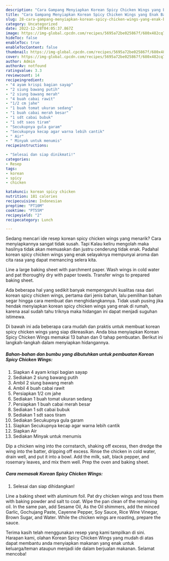 ```yaml
---
description: "Cara Gampang Menyiapkan Korean Spicy Chicken Wings yang Enak Banget"
title: "Cara Gampang Menyiapkan Korean Spicy Chicken Wings yang Enak Banget"
slug: 28-cara-gampang-menyiapkan-korean-spicy-chicken-wings-yang-enak-banget
category: Uncategorized
date: 2022-12-28T04:05:37.867Z
image: https://img-global.cpcdn.com/recipes/5695a72be025867f/680x482cq70/korean-spicy-chicken-wings-foto-resep-utama.jpg
hideToc: false
enableToc: true
enableTocContent: false
thumbnail: https://img-global.cpcdn.com/recipes/5695a72be025867f/680x482cq70/korean-spicy-chicken-wings-foto-resep-utama.jpg
cover: https://img-global.cpcdn.com/recipes/5695a72be025867f/680x482cq70/korean-spicy-chicken-wings-foto-resep-utama.jpg
author: Admin
authorAv: notfound
ratingvalue: 3.3
reviewcount: 14
recipeingredient:
- "4 ayam krispi bagian sayap"
- "2 siung bawang putih"
- "2 siung bawang merah"
- "4 buah cabai rawit"
- "1/2 cm jahe"
- "1 buah tomat ukuran sedang"
- "1 buah cabai merah besar"
- "1 sdt cabai bubuk"
- "1 sdt saos tiram"
- "Secukupnya gula garam"
- "Secukupnya kecap agar warna lebih cantik"
- " Air"
- " Minyak untuk menumis"
recipeinstructions:

- "Selesai dan siap dinikmati!"
categories:
- Resep
tags:
- korean
- spicy
- chicken

katakunci: korean spicy chicken 
nutrition: 181 calories
recipecuisine: Indonesian
preptime: "PT10M"
cooktime: "PT55M"
recipeyield: "2"
recipecategory: Lunch

---
```



Sedang mencari ide resep korean spicy chicken wings yang menarik? Cara menyiapkannya sangat tidak susah. Tapi Kalau keliru mengolah maka hasilnya tidak akan memuaskan dan justru cenderung tidak enak. Padahal korean spicy chicken wings yang enak selayaknya mempunyai aroma dan cita rasa yang dapat memancing selera kita.


Line a large baking sheet with parchment paper. Wash wings in cold water and pat thoroughly dry with paper towels. Transfer wings to prepared baking sheet.

Ada beberapa hal yang sedikit banyak mempengaruhi kualitas rasa dari korean spicy chicken wings, pertama dari jenis bahan, lalu pemilihan bahan segar hingga cara membuat dan menghidangkannya. Tidak usah pusing jika hendak menyiapkan korean spicy chicken wings yang enak di rumah, karena asal sudah tahu triknya maka hidangan ini dapat menjadi suguhan istimewa.


Di bawah ini ada beberapa cara mudah dan praktis untuk membuat korean spicy chicken wings yang siap dikreasikan. Anda bisa menyiapkan Korean Spicy Chicken Wings memakai 13 bahan dan 0 tahap pembuatan. Berikut ini langkah-langkah dalam menyiapkan hidangannya.

<!--inarticleads1-->

##### Bahan-bahan dan bumbu yang dibutuhkan untuk pembuatan Korean Spicy Chicken Wings:

1. Siapkan 4 ayam krispi bagian sayap
1. Sediakan 2 siung bawang putih
1. Ambil 2 siung bawang merah
1. Ambil 4 buah cabai rawit
1. Persiapkan 1/2 cm jahe
1. Sediakan 1 buah tomat ukuran sedang
1. Persiapkan 1 buah cabai merah besar
1. Sediakan 1 sdt cabai bubuk
1. Sediakan 1 sdt saos tiram
1. Sediakan Secukupnya gula garam
1. Siapkan Secukupnya kecap agar warna lebih cantik
1. Siapkan  Air
1. Sediakan  Minyak untuk menumis


Dip a chicken wing into the cornstarch, shaking off excess, then dredge the wing into the batter, dripping off excess. Rinse the chicken in cold water, drain well, and put it into a bowl. Add the milk, salt, black pepper, and rosemary leaves, and mix them well. Prep the oven and baking sheet. 

<!--inarticleads2-->

##### Cara memasak Korean Spicy Chicken Wings:


1. Selesai dan siap dihidangkan!

Line a baking sheet with aluminum foil. Pat dry chicken wings and toss them with baking powder and salt to coat. Wipe the pan clean of the remaining oil. In the same pan, add Sesame Oil, As the Oil shimmers, add the minced Garlic, Gochujang Paste, Cayenne Pepper, Soy Sauce, Rice Wine Vinegar, Brown Sugar, and Water. While the chicken wings are roasting, prepare the sauce. 

Terima kasih telah menggunakan resep yang kami tampilkan di sini. Harapan kami, olahan Korean Spicy Chicken Wings yang mudah di atas dapat membantu anda menyiapkan makanan yang enak untuk keluarga/teman ataupun menjadi ide dalam berjualan makanan. Selamat mencoba!
